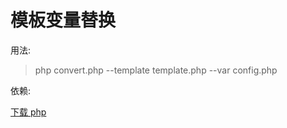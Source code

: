 # 模板变量替换

用法:

> php convert.php  --template template.php --var config.php

依赖:

[下载 php](http://windows.php.net/download/)